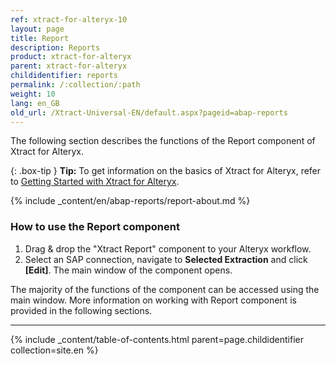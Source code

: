 ```yaml
---
ref: xtract-for-alteryx-10
layout: page
title: Report
description: Reports
product: xtract-for-alteryx
parent: xtract-for-alteryx
childidentifier: reports
permalink: /:collection/:path
weight: 10
lang: en_GB
old_url: /Xtract-Universal-EN/default.aspx?pageid=abap-reports
---
```

The following section describes the functions of the Report component of Xtract for Alteryx.

{: .box-tip }
**Tip:** To get information on the basics of Xtract for Alteryx, refer to [Getting Started with Xtract for Alteryx](./getting-started).

{% include _content/en/abap-reports/report-about.md %}

### How to use the Report component
1. Drag & drop the "Xtract Report" component to your Alteryx workflow.
2. Select an SAP connection, navigate to **Selected Extraction** and click **[Edit]**. The main window of the component opens.

The majority of the functions of the component can be accessed using the main window.
More information on working with Report component is provided in the following sections.

---

{% include _content/table-of-contents.html parent=page.childidentifier collection=site.en %}
